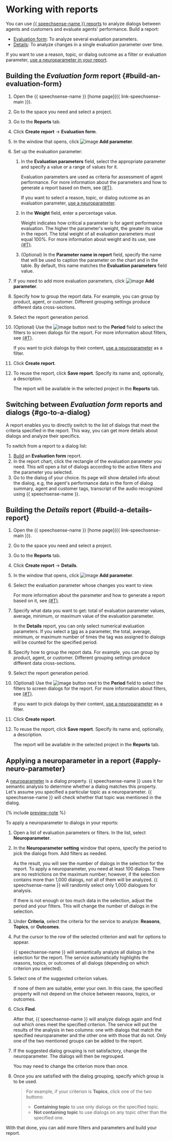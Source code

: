 # Working with reports

You can use [{{ speechsense-name }} reports](../../concepts/reports/index.md) to analyze dialogs between agents and customers and evaluate agents' performance. Build a report:

* [Evaluation form](#build-an-evaluation-form): To analyze several evaluation parameters.
* [Details](#build-a-details-report): To analyze changes in a single evaluation parameter over time.

If you want to use a reason, topic, or dialog outcome as a filter or evaluation parameter, [use a neuroparameter in your report](#apply-neuro-parameter).

## Building the _Evaluation form_ report {#build-an-evaluation-form}

1. Open the {{ speechsense-name }} [home page]({{ link-speechsense-main }}).
1. Go to the space you need and select a project.
1. Go to the **Reports** tab.
1. Click **Create report** → **Evaluation form**.
1. In the window that opens, click ![image](../../../_assets/console-icons/plus.svg) **Add parameter**.
1. Set up the evaluation parameter:

   1. In the **Evaluation parameters** field, select the appropriate parameter and specify a value or a range of values for it.

      Evaluation parameters are used as criteria for assessment of agent performance. For more information about the parameters and how to generate a report based on them, see [{#T}](../../concepts/reports/evaluation-form.md#parameters).

      If you want to select a reason, topic, or dialog outcome as an evaluation parameter, [use a neuroparameter](#apply-neuro-parameter).

   1. In the **Weight** field, enter a percentage value.

      Weight indicates how critical a parameter is for agent performance evaluation. The higher the parameter's weight, the greater its value in the report. The total weight of all evaluation parameters must equal 100%. For more information about weight and its use, see [{#T}](../../concepts/reports/evaluation-form.md#weight).

   1. (Optional) In the **Parameter name in report** field, specify the name that will be used to caption the parameter on the chart and in the table. By default, this name matches the **Evaluation parameters** field value.

1. If you need to add more evaluation parameters, click ![image](../../../_assets/console-icons/plus.svg) **Add parameter**.
1. Specify how to group the report data. For example, you can group by product, agent, or customer. Different grouping settings produce different data cross-sections.
1. Select the report generation period.
1. (Optional) Use the ![image](../../../_assets/console-icons/plus.svg) button next to the **Period** field to select the filters to screen dialogs for the report. For more information about filters, see [{#T}](../../concepts/reports/evaluation-form.md#filters).

   If you want to pick dialogs by their content, [use a neuroparameter](#apply-neuro-parameter) as a filter.

1. Click **Create report**.
1. To reuse the report, click **Save report**. Specify its name and, optionally, a description.

   The report will be available in the selected project in the **Reports** tab.

## Switching between _Evaluation form_ reports and dialogs {#go-to-a-dialog}

A report enables you to directly switch to the list of dialogs that meet the criteria specified in the report. This way, you can get more details about dialogs and analyze their specifics.

To switch from a report to a dialog list:

1. [Build](#build-an-evaluation-form) an **Evaluation form** report.
1. In the report chart, click the rectangle of the evaluation parameter you need. This will open a list of dialogs according to the active filters and the parameter you selected.
1. Go to the dialog of your choice. Its page will show detailed info about the dialog, e.g, the agent's performance data in the form of dialog summary, agent and customer tags, transcript of the audio recognized using {{ speechsense-name }}.

## Building the _Details_ report {#build-a-details-report}

1. Open the {{ speechsense-name }} [home page]({{ link-speechsense-main }}).
1. Go to the space you need and select a project.
1. Go to the **Reports** tab.
1. Click **Create report** → **Details**.
1. In the window that opens, click ![image](../../../_assets/console-icons/plus.svg) **Add parameter**.
1. Select the evaluation parameter whose changes you want to view.

   For more information about the parameter and how to generate a report based on it, see [{#T}](../../concepts/reports/details.md#parameter).

1. Specify what data you want to get: total of evaluation parameter values, average, minimum, or maximum value of the evaluation parameter.

   In the **Details** report, you can only select numerical evaluation parameters. If you select a [tag](../../concepts/tags.md) as a parameter, the total, average, minimum, or maximum number of times the tag was assigned to dialogs will be counted for the specified period.

1. Specify how to group the report data. For example, you can group by product, agent, or customer. Different grouping settings produce different data cross-sections.
1. Select the report generation period.
1. (Optional) Use the ![image](../../../_assets/console-icons/plus.svg) button next to the **Period** field to select the filters to screen dialogs for the report. For more information about filters, see [{#T}](../../concepts/reports/details.md#filters).

   If you want to pick dialogs by their content, [use a neuroparameter](#apply-neuro-parameter) as a filter.

1. Click **Create report**.
1. To reuse the report, click **Save report**. Specify its name and, optionally, a description.

   The report will be available in the selected project in the **Reports** tab.

## Applying a neuroparameter in a report {#apply-neuro-parameter}

A [neuroparameter](../../concepts/reports/neuro-parameters.md) is a dialog property. {{ speechsense-name }} uses it for semantic analysis to determine whether a dialog matches this property. Let's assume you specified a particular topic as a neuroparameter. {{ speechsense-name }} will check whether that topic was mentioned in the dialog.

{% include [preview-note](../../../_includes/note-preview.md) %}

To apply a neuroparameter to dialogs in your reports:

1. Open a list of evaluation parameters or filters. In the list, select **Neuroparameter**.
1. In the **Neuroparameter setting** window that opens, specify the period to pick the dialogs from. Add filters as needed.

   As the result, you will see the number of dialogs in the selection for the report. To apply a neuroparameter, you need at least 100 dialogs. There are no restrictions on the maximum number; however, if the selection contains more than 1,000 dialogs, not all of them will be analyzed. {{ speechsense-name }} will randomly select only 1,000 dialogues for analysis.

   If there is not enough or too much data in the selection, adjust the period and your filters. This will change the number of dialogs in the selection.

1. Under **Criteria**, select the criteria for the service to analyze: **Reasons**, **Topics**, or **Outcomes**.
1. Put the cursor to the row of the selected criterion and wait for options to appear.

   {{ speechsense-name }} will semantically analyze all dialogs in the selection for the report. The service automatically highlights the reasons, topics, or outcomes of all dialogs (depending on which criterion you selected).

1. Select one of the suggested criterion values.

   If none of them are suitable, enter your own. In this case, the specified property will not depend on the choice between reasons, topics, or outcomes.

1. Click **Find**.

   After that, {{ speechsense-name }} will analyze dialogs again and find out which ones meet the specified criterion. The service will put the results of the analysis in two columns: one with dialogs that match the specified neuroparameter and the other one with those that do not. Only one of the two mentioned groups can be added to the report.

1. If the suggested dialog grouping is not satisfactory, change the neuroparameter. The dialogs will then be regrouped.

   You may need to change the criterion more than once.

1. Once you are satisfied with the dialog grouping, specify which group is to be used.

   > For example, if your criterion is **Topics**, click one of the two buttons:
   >
   > * **Containing topic** to use only dialogs on the specified topic.
   > * **Not containing topic** to use dialogs on any topic other than the specified one.

With that done, you can add more filters and parameters and build your report.
